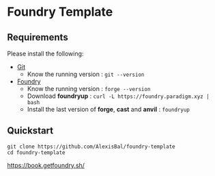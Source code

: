 # Foundry Template

## Requirements
Please install the following:
- [Git](https://git-scm.com/book/en/v2/Getting-Started-Installing-Git)
  - Know the running version : ```git --version```
- [Foundry](https://book.getfoundry.sh/getting-started/installation)
  - Know the running version : ```forge --version```
  - Download **foundryup** : ```curl -L https://foundry.paradigm.xyz | bash```
  - Install the last version of **forge**, **cast** and **anvil** : ```foundryup```

## Quickstart
```
git clone https://github.com/AlexisBal/foundry-template
cd foundry-template
```

https://book.getfoundry.sh/

